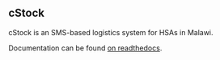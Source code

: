 cStock
------

cStock is an SMS-based logistics system for HSAs in Malawi.

Documentation can be found [on readthedocs](https://logistics.readthedocs.io/).
